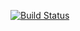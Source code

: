 [![Build Status](https://travis-ci.org/lthornton1/MyFirstExample.svg?branch=master)](https://travis-ci.org/lthornton1/MyFirstExample)
